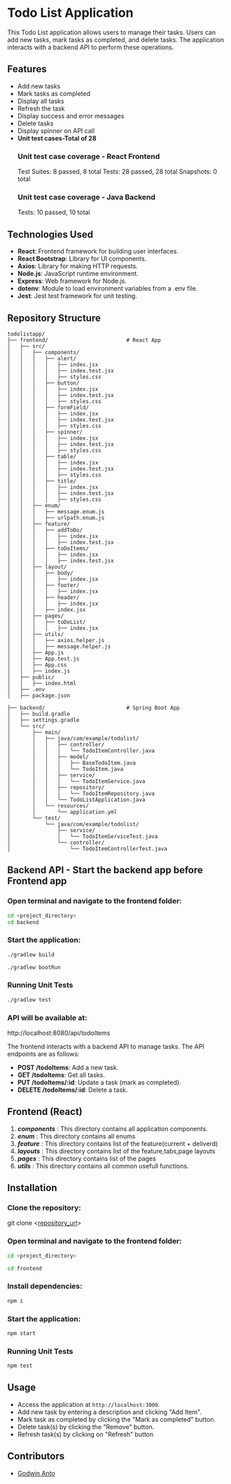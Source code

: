 # Todo List Application

This Todo List application allows users to manage their tasks. Users can add new tasks, mark tasks as completed, and delete tasks. The application interacts with a backend API to perform these operations.

## Features

- Add new tasks
- Mark tasks as completed
- Display all tasks
- Refresh the task
- Display success and error messages
- Delete tasks
- Display spinner on API call
- **Unit test cases-Total of 28**
    ### Unit test case coverage - React Frontend
    Test Suites: 8 passed, 8 total
    Tests:       28 passed, 28 total
    Snapshots:   0 total
    ### Unit test case coverage - Java Backend
    Tests:       10 passed, 10 total

## Technologies Used

- **React**: Frontend framework for building user interfaces.
- **React Bootstrap**: Library for UI components.
- **Axios**: Library for making HTTP requests.
- **Node.js**: JavaScript runtime environment.
- **Express**: Web framework for Node.js.
- **dotenv**: Module to load environment variables from a .env file.
- **Jest**: Jest test framework for unit testing.

## Repository Structure

```
todolistapp/
├── frontend/                         # React App
│   ├── src/
│   │   ├── components/
│   │   │   ├── alert/
│   │   │   │   ├── index.jsx
│   │   │   │   ├── index.test.jsx
│   │   │   │   ├── styles.css
│   │   │   ├── button/
│   │   │   │   ├── index.jsx
│   │   │   │   ├── index.test.jsx
│   │   │   │   ├── styles.css
│   │   │   ├── formField/
│   │   │   │   ├── index.jsx
│   │   │   │   ├── index.test.jsx
│   │   │   │   ├── styles.css
│   │   │   ├── spinner/
│   │   │   │   ├── index.jsx
│   │   │   │   ├── index.test.jsx
│   │   │   │   ├── styles.css
│   │   │   ├── table/
│   │   │   │   ├── index.jsx
│   │   │   │   ├── index.test.jsx
│   │   │   │   ├── styles.css
│   │   │   ├── title/
│   │   │   │   ├── index.jsx
│   │   │   │   ├── index.test.jsx
│   │   │   │   ├── styles.css
│   │   ├── enum/
│   │   │   ├── message.enum.js
│   │   │   ├── urlpath.enum.js
│   │   ├── feature/
│   │   │   ├── addToDo/
│   │   │   │   ├── index.jsx
│   │   │   │   ├── index.test.jsx
│   │   │   ├── toDoItems/
│   │   │   │   ├── index.jsx
│   │   │   │   ├── index.test.jsx
│   │   ├── layout/
│   │   │   ├── body/
│   │   │   │   ├── index.jsx
│   │   │   ├── footer/
│   │   │   │   ├── index.jsx
│   │   │   ├── header/
│   │   │   │   ├── index.jsx
│   │   │   ├── index.jsx
│   │   ├── pages/
│   │   │   ├── toDoList/
│   │   │   │   ├── index.jsx
│   │   ├── utils/
│   │   │   ├── axios.helper.js
│   │   │   ├── message.helper.js
│   │   ├── App.js
│   │   ├── App.test.js
│   │   ├── App.css
│   │   ├── index.js
│   ├── public/
│   │   ├── index.html
│   ├── .env
│   ├── package.json

├── backend/                          # Spring Boot App
│   ├── build.gradle
│   ├── settings.gradle
│   └── src/
│       ├── main/
│       │   ├── java/com/example/todolist/
│       │   │   ├── controller/
│       │   │   │   └── TodoItemController.java
│       │   │   ├── model/
│       │   │   │   ├── BaseTodoItem.java
│       │   │   │   └── TodoItem.java
│       │   │   ├── service/
│       │   │   │   └── TodoItemService.java
│       │   │   ├── repository/
│       │   │   │   └── TodoItemRepository.java
│       │   │   └── TodoListApplication.java
│       │   └── resources/
│       │       └── application.yml
│       └── test/
│           └── java/com/example/todolist/
│               ├── service/
│               │   └── TodoItemServiceTest.java
│               └── controller/
│                   └── TodoItemControllerTest.java

```

## Backend API - Start the backend app before Frontend app

### Open terminal and navigate to the frontend folder:

```sh
cd <project_directory>
cd backend
```

### Start the application:

```sh
./gradlew build
```

```sh
./gradlew bootRun
```
### Running Unit Tests

```sh
./gradlew test
```

### API will be available at:
http://localhost:8080/api/todoItems

The frontend interacts with a backend API to manage tasks. The API endpoints are as follows:

- **POST /todoItems**: Add a new task.
- **GET /todoItems**: Get all tasks.
- **PUT /todoItems/:id**: Update a task (mark as completed).
- **DELETE /todoItems/:id**: Delete a task.

## Frontend (React)

1. **_components_** : This directory contains all application components.
2. **_enum_** : This directory contains all enums
3. **_feature_** : This directory contains list of the feature(current + deliverd)
4. **_layouts_** : This directory contains list of the feature,tabs,page layouts
5. **_pages_** : This directory contains list of the pages
8. **_utils_** : This directory contains all common usefull functions.

## Installation

### Clone the repository:
git clone <[repository_url](https://github.com/godwinanto91/todoList.git)>

### Open terminal and navigate to the frontend folder:

```sh
cd <project_directory>

cd frontend
```

### Install dependencies:
```sh
npm i
```
### Start the application:

```sh
npm start
```
### Running Unit Tests

```sh
npm test
```

## Usage

- Access the application at `http://localhost:3000`.
- Add new task by entering a description and clicking "Add Item".
- Mark task as completed by clicking the "Mark as completed" button.
- Delete task(s) by clicking the "Remove" button.
- Refresh task(s) by clicking on "Refresh" button

## Contributors

- [Godwin Anto](https://github.com/godwinanto91/)
